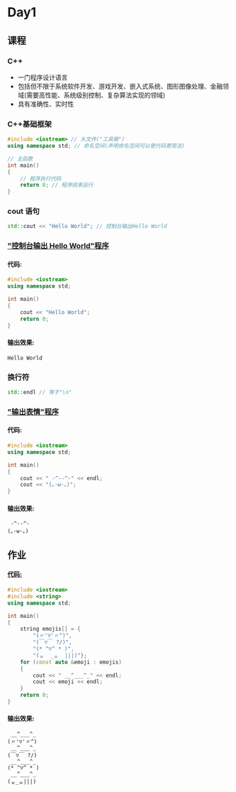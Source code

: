 # Day1

## 课程

### C++

- 一门程序设计语言
- 包括但不限于系统软件开发、游戏开发、嵌入式系统、图形图像处理、金融领域(需要高性能、系统级别控制、复杂算法实现的领域)
- 具有准确性、实时性

### C++基础框架

```cpp
#include <iostream> // 头文件("工具箱")
using namespace std; // 命名空间(声明命名空间可以使代码更简洁)

// 主函数
int main()
{
	// 程序执行代码
	return 0; // 程序结束运行
}
```

### cout 语句

```cpp
std::cout << "Hello World"; // 控制台输出Hello World
```

### ["控制台输出 Hello World"程序](helloworld.cpp)

#### 代码:

```cpp
#include <iostream>
using namespace std;

int main()
{
	cout << "Hello World";
	return 0;
}
```

#### 输出效果:

```
Hello World
```

### 换行符

```cpp
std::endl // 等于"\n"
```

### ["输出表情"程序](emoji.cpp)

#### 代码:

```cpp
#include <iostream>
using namespace std;

int main()
{
	cout << " -^--^-" << endl;
	cout << "(。·w·。)";
}
```

#### 输出效果:

```
 -^--^-
(。·w·。)
```

## 作业

#### [代码:](homework.cpp)

```cpp
#include <iostream>
#include <string>
using namespace std;

int main()
{
	string emojis[] = {
		"(〃'▽'〃^)",
		"(￣▽￣ ?/)",
		"(* ^▽^ * )",
		"(ᇂ  _ᇂ  |||)"};
	for (const auto &emoji : emojis)
	{
		cout << " __^___^_" << endl;
		cout << emoji << endl;
	}
	return 0;
}
```

#### 输出效果:

```
 __^___^_
(〃'▽'〃^)
 __^___^_
(￣▽￣ ?/)
 __^___^_
(* ^▽^ * )
 __^___^_
(ᇂ_ᇂ|||)
```
